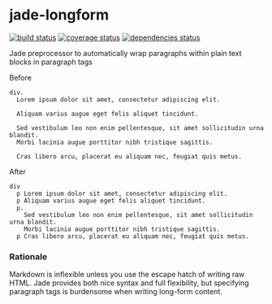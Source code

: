 # jade-longform

[![build status][build-badge]][build-href]
[![coverage status][coverage-badge]][coverage-href]
[![dependencies status][deps-badge]][deps-href]

Jade preprocessor to automatically wrap paragraphs within plain text blocks in paragraph tags

Before
```jade
div.
  Lorem ipsum dolor sit amet, consectetur adipiscing elit.

  Aliquam varius augue eget felis aliquet tincidunt.

  Sed vestibulum leo non enim pellentesque, sit amet sollicitudin urna blandit.
  Morbi lacinia augue porttitor nibh tristique sagittis.

  Cras libero arcu, placerat eu aliquam nec, feugiat quis metus.
```

After
```jade
div
  p Lorem ipsum dolor sit amet, consectetur adipiscing elit.
  p Aliquam varius augue eget felis aliquet tincidunt.
  p.
    Sed vestibulum leo non enim pellentesque, sit amet sollicitudin urna blandit.
    Morbi lacinia augue porttitor nibh tristique sagittis.
  p Cras libero arcu, placerat eu aliquam nec, feugiat quis metus.
```

### Rationale

Markdown is inflexible unless you use the escape hatch of writing raw HTML. Jade provides both nice syntax and full flexibility, but specifying paragraph tags is burdensome when writing long-form content.


[build-badge]: https://travis-ci.org/rtsao/jade-longform.svg?branch=master
[build-href]: https://travis-ci.org/rtsao/jade-longform
[coverage-badge]: https://coveralls.io/repos/rtsao/jade-longform/badge.svg?branch=master&service=github
[coverage-href]: https://coveralls.io/github/rtsao/jade-longform?branch=master
[deps-badge]: https://david-dm.org/rtsao/jade-longform.svg
[deps-href]: https://david-dm.org/rtsao/jade-longform
